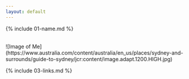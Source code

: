 ```yaml
---
layout: default
---
```


{% include 01-name.md %}


<br>
![Image of Me](https://www.australia.com/content/australia/en_us/places/sydney-and-surrounds/guide-to-sydney/jcr:content/image.adapt.1200.HIGH.jpg)

<br>

{% include 03-links.md %}

